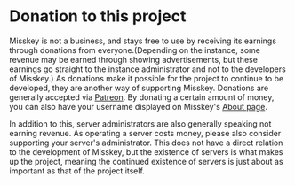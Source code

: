 # Donation to this project
Misskey is not a business, and stays free to use by receiving its earnings through donations from everyone.(Depending on the instance, some revenue may be earned through showing advertisements, but these earnings go straight to the instance administrator and not to the developers of Misskey.) As donations make it possible for the project to continue to be developed, they are another way of supporting Misskey. Donations are generally accepted via [Patreon](https://www.patreon.com/syuilo). By donating a certain amount of money, you can also have your username displayed on Misskey's [About page](/about-misskey).

In addition to this, server administrators are also generally speaking not earning revenue. As operating a server costs money, please also consider supporting your server's administrator. This does not have a direct relation to the development of Misskey, but the existence of servers is what makes up the project, meaning the continued existence of servers is just about as important as that of the project itself.
